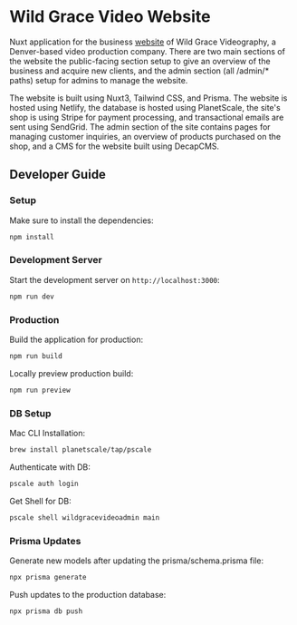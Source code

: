 # Wild Grace Video Website

Nuxt application for the business [website](https://www.wildgracevideo.com/) of Wild Grace Videography, a Denver-based video production company.
There are two main sections of the website the public-facing section setup to give an overview of the business and acquire new clients, and the
admin section (all /admin/\* paths) setup for admins to manage the website.

The website is built using Nuxt3, Tailwind CSS, and Prisma. The website is hosted using Netlify, the database is hosted using PlanetScale,
the site's shop is using Stripe for payment processing, and transactional emails are sent using SendGrid. The admin section of the site contains
pages for managing customer inquiries, an overview of products purchased on the shop, and a CMS for the website built using DecapCMS.

## Developer Guide

### Setup

Make sure to install the dependencies:

```bash
npm install
```

### Development Server

Start the development server on `http://localhost:3000`:

```bash
npm run dev
```

### Production

Build the application for production:

```bash
npm run build
```

Locally preview production build:

```bash
npm run preview
```

### DB Setup

Mac CLI Installation:

```bash
brew install planetscale/tap/pscale
```

Authenticate with DB:

```bash
pscale auth login
```

Get Shell for DB:

```bash
pscale shell wildgracevideoadmin main
```

### Prisma Updates

Generate new models after updating the prisma/schema.prisma file:

```bash
npx prisma generate
```

Push updates to the production database:

```bash
npx prisma db push
```
